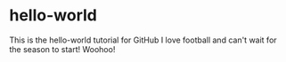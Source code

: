 # hello-world
This is the hello-world tutorial for GitHub
I love football and can't wait for the season to start! Woohoo!
